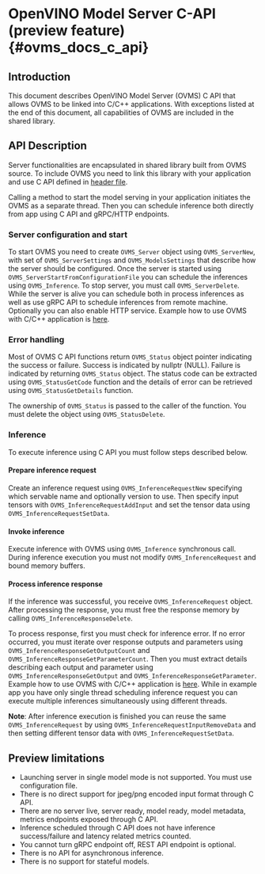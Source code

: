 # OpenVINO Model Server C-API (preview feature) {#ovms_docs_c_api}

## Introduction

This document describes OpenVINO Model Server (OVMS) C API that allows OVMS to be linked into C/C++ applications. With exceptions listed at the end of this document, all capabilities of OVMS are included in the shared library.

## API Description

Server functionalities are encapsulated in shared library built from OVMS source. To include OVMS you need to link this library with your application and use C API defined in [header file](https://github.com/openvinotoolkit/model_server/blob/develop/src/ovms.h). 


Calling a method to start the model serving in your application initiates the OVMS as a separate thread. Then you can schedule inference both directly from app using C API and gRPC/HTTP endpoints.

### Server configuration and start

To start OVMS you need to create `OVMS_Server` object using `OVMS_ServerNew`, with set of `OVMS_ServerSettings` and `OVMS_ModelsSettings` that describe how the server should be configured. Once the server is started using `OVMS_ServerStartFromConfigurationFile` you can schedule the inferences using `OVMS_Inference`. To stop server, you must call `OVMS_ServerDelete`. While the server is alive you can schedule both in process inferences as well as use gRPC API to schedule inferences from remote machine. Optionally you can also enable HTTP service. Example how to use OVMS with C/C++ application is [here](../demos/c_api_minimal_app/README.md).

### Error handling
Most of OVMS C API functions return `OVMS_Status` object pointer indicating the success or failure. Success is indicated by nullptr (NULL). Failure is indicated by returning `OVMS_Status` object. The status code can be extracted using `OVMS_StatusGetCode` function and the details of error can be retrieved using `OVMS_StatusGetDetails` function.

The ownership of `OVMS_Status` is passed to the caller of the function. You must delete the object using `OVMS_StatusDelete`.

### Inference

To execute inference using C API you must follow steps described below.

#### Prepare inference request
Create an inference request using `OVMS_InferenceRequestNew` specifying which servable name and optionally version to use. Then specify input tensors with `OVMS_InferenceRequestAddInput` and set the tensor data using `OVMS_InferenceRequestSetData`.

#### Invoke inference
Execute inference with OVMS using `OVMS_Inference` synchronous call. During inference execution you must not modify `OVMS_InferenceRequest` and bound memory buffers.

#### Process inference response
If the inference was successful, you receive `OVMS_InferenceRequest` object. After processing the response, you must free the response memory by calling `OVMS_InferenceResponseDelete`.

To process response, first you must check for inference error. If no error occurred, you must iterate over response outputs and parameters using `OVMS_InferenceResponseGetOutputCount` and `OVMS_InferenceResponseGetParameterCount`. Then you must extract details describing each output and parameter using `OVMS_InferenceResponseGetOutput` and `OVMS_InferenceResponseGetParameter`. Example how to use OVMS with C/C++ application is [here](../demos/c_api_minimal_app/README.md). While in example app you have only single thread scheduling inference request you can execute multiple inferences simultaneously using different threads.

**Note**: After inference execution is finished you can reuse the same `OVMS_InferenceRequest` by using `OVMS_InferenceRequestInputRemoveData` and then setting different tensor data with `OVMS_InferenceRequestSetData`.

## Preview limitations
* Launching server in single model mode is not supported. You must use configuration file.
* There is no direct support for jpeg/png encoded input format through C API.
* There are no server live, server ready, model ready, model metadata, metrics endpoints exposed through C API.
* Inference scheduled through C API does not have inference success/failure and latency related metrics counted.
* You cannot turn gRPC endpoint off, REST API endpoint is optional.
* There is no API for asynchronous inference.
* There is no support for stateful models.

